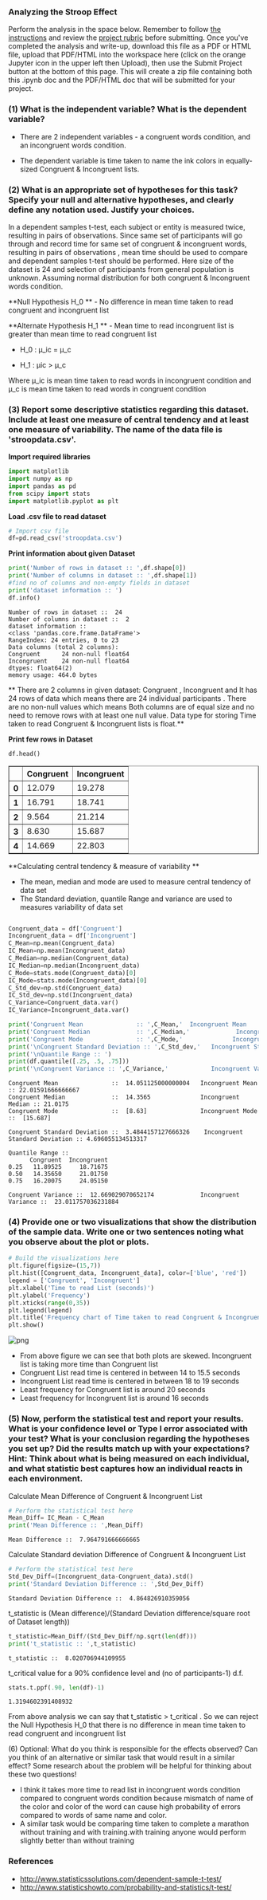 
### Analyzing the Stroop Effect
Perform the analysis in the space below. Remember to follow [the instructions](https://docs.google.com/document/d/1-OkpZLjG_kX9J6LIQ5IltsqMzVWjh36QpnP2RYpVdPU/pub?embedded=True) and review the [project rubric](https://review.udacity.com/#!/rubrics/71/view) before submitting. Once you've completed the analysis and write-up, download this file as a PDF or HTML file, upload that PDF/HTML into the workspace here (click on the orange Jupyter icon in the upper left then Upload), then use the Submit Project button at the bottom of this page. This will create a zip file containing both this .ipynb doc and the PDF/HTML doc that will be submitted for your project.


### (1) What is the independent variable? What is the dependent variable?

* There are 2 independent variables - a congruent words condition, and an incongruent words condition.

* The dependent variable is time taken to name the ink colors in equally-sized Congruent & Incongruent lists.

### (2) What is an appropriate set of hypotheses for this task? Specify your null and alternative hypotheses, and clearly define any notation used. Justify your choices.

In a dependent samples t-test, each subject or entity is measured twice, resulting in pairs of observations. Since same set of participants will go through and record time for same set of congruent & incongruent words, resulting in pairs of observations , mean time should be used to compare and dependent samples t-test should be performed. Here size of the dataset is 24 and selection of participants from general population is unknown. Assuming normal distribution for both congruent & Incongruent words condition.


**Null Hypothesis H_0 ** - No difference in mean time taken to read congruent and incongruent list

**Alternate Hypothesis H_1 ** - Mean time to read incongruent list is greater than mean time to read congruent list

 * H_0 : μ_ic = μ_c

 * H_1 : μic > μ_c

 Where μ_ic is mean time taken to read words in incongruent condition and μ_c is mean time taken to read words in congruent condition


### (3) Report some descriptive statistics regarding this dataset. Include at least one measure of central tendency and at least one measure of variability. The name of the data file is 'stroopdata.csv'.

**Import required libraries**


```python
import matplotlib
import numpy as np
import pandas as pd
from scipy import stats
import matplotlib.pyplot as plt

```

**Load .csv file to read dataset**


```python
# Import csv file
df=pd.read_csv('stroopdata.csv')

```

**Print information about given Dataset**


```python
print('Number of rows in dataset :: ',df.shape[0])
print('Number of columns in dataset :: ',df.shape[1])
#find no of columns and non-empty fields in dataset
print('dataset information :: ')
df.info()
```

    Number of rows in dataset ::  24
    Number of columns in dataset ::  2
    dataset information ::
    <class 'pandas.core.frame.DataFrame'>
    RangeIndex: 24 entries, 0 to 23
    Data columns (total 2 columns):
    Congruent      24 non-null float64
    Incongruent    24 non-null float64
    dtypes: float64(2)
    memory usage: 464.0 bytes


** There are 2 columns in given dataset: Congruent , Incongruent and It has 24 rows of data which means there are 24 individual participants . There are no non-null values which means Both columns are of equal size and no need to remove rows with at least one null value. Data type for storing Time taken to read Congruent & Incongruent lists is float.**


**Print few rows in Dataset**


```python
df.head()
```




<div>
<style scoped>
    .dataframe tbody tr th:only-of-type {
        vertical-align: middle;
    }

    .dataframe tbody tr th {
        vertical-align: top;
    }

    .dataframe thead th {
        text-align: right;
    }
</style>
<table border="1" class="dataframe">
  <thead>
    <tr style="text-align: right;">
      <th></th>
      <th>Congruent</th>
      <th>Incongruent</th>
    </tr>
  </thead>
  <tbody>
    <tr>
      <th>0</th>
      <td>12.079</td>
      <td>19.278</td>
    </tr>
    <tr>
      <th>1</th>
      <td>16.791</td>
      <td>18.741</td>
    </tr>
    <tr>
      <th>2</th>
      <td>9.564</td>
      <td>21.214</td>
    </tr>
    <tr>
      <th>3</th>
      <td>8.630</td>
      <td>15.687</td>
    </tr>
    <tr>
      <th>4</th>
      <td>14.669</td>
      <td>22.803</td>
    </tr>
  </tbody>
</table>
</div>



**Calculating central tendency & measure of variability **

* The mean, median and mode are used to measure central tendency of data set
* The Standard deviation, quantile Range and variance are used to measures variability of data set



```python

Congruent_data = df['Congruent']
Incongruent_data = df['Incongruent']
C_Mean=np.mean(Congruent_data)
IC_Mean=np.mean(Incongruent_data)
C_Median=np.median(Congruent_data)
IC_Median=np.median(Incongruent_data)
C_Mode=stats.mode(Congruent_data)[0]
IC_Mode=stats.mode(Incongruent_data)[0]
C_Std_dev=np.std(Congruent_data)
IC_Std_dev=np.std(Incongruent_data)
C_Variance=Congruent_data.var()
IC_Variance=Incongruent_data.var()

print('Congruent Mean               :: ',C_Mean,'  Incongruent Mean   ::',IC_Mean)
print('Congruent Median             :: ',C_Median,'             Incongruent Median ::',IC_Median)
print('Congruent Mode               :: ',C_Mode,'              Incongruent Mode   :: ',IC_Mode)
print('\nCongruent Standard Deviation :: ',C_Std_dev,'   Incongruent Standard Deviation ::',IC_Std_dev)
print('\nQuantile Range :: ')
print(df.quantile([.25, .5, .75]))
print('\nCongruent Variance :: ',C_Variance,'            Incongruent Variance :: ',IC_Variance)
```

    Congruent Mean               ::  14.051125000000004   Incongruent Mean   :: 22.01591666666667
    Congruent Median             ::  14.3565              Incongruent Median :: 21.0175
    Congruent Mode               ::  [8.63]               Incongruent Mode   ::  [15.687]

    Congruent Standard Deviation ::  3.4844157127666326    Incongruent Standard Deviation :: 4.696055134513317

    Quantile Range ::
          Congruent  Incongruent
    0.25   11.89525     18.71675
    0.50   14.35650     21.01750
    0.75   16.20075     24.05150

    Congruent Variance ::  12.669029070652174             Incongruent Variance ::  23.011757036231884


### (4) Provide one or two visualizations that show the distribution of the sample data. Write one or two sentences noting what you observe about the plot or plots.


```python
# Build the visualizations here
plt.figure(figsize=(15,7))
plt.hist([Congruent_data, Incongruent_data], color=['blue', 'red'])
legend = ['Congruent', 'Incongruent']
plt.xlabel('Time to read List (seconds)')
plt.ylabel('Frequency')
plt.xticks(range(0,35))
plt.legend(legend)
plt.title('Frequency chart of Time taken to read Congruent & Incongruent Lists')
plt.show()


```


![png](output_17_0.png)


* From above figure we can see that both plots are skewed. Incongruent list is taking more time than Congruent list
* Congruent List read time is centered in between 14 to 15.5 seconds
* Incongruent List read time is centered in between 18 to 19 seconds
* Least frequency for Congruent list is around 20 seconds
* Least frequency for Incongruent list is around 16 seconds

### (5)  Now, perform the statistical test and report your results. What is your confidence level or Type I error associated with your test? What is your conclusion regarding the hypotheses you set up? Did the results match up with your expectations? **Hint:**  Think about what is being measured on each individual, and what statistic best captures how an individual reacts in each environment.

Calculate Mean Difference of Congruent & Incongruent List


```python
# Perform the statistical test here
Mean_Diff= IC_Mean - C_Mean
print('Mean Difference :: ',Mean_Diff)
```

    Mean Difference ::  7.964791666666665


Calculate Standard deviation Difference of Congruent & Incongruent List


```python
# Perform the statistical test here
Std_Dev_Diff=(Incongruent_data-Congruent_data).std()
print('Standard Deviation Difference :: ',Std_Dev_Diff)
```

    Standard Deviation Difference ::  4.864826910359056




t_statistic is (Mean difference)/(Standard Deviation difference/square root of Dataset length))


```python
t_statistic=Mean_Diff/(Std_Dev_Diff/np.sqrt(len(df)))
print('t_statistic :: ',t_statistic)
```

    t_statistic ::  8.020706944109955


t_critical value for a 90% confidence level and (no of participants-1) d.f.



```python
stats.t.ppf(.90, len(df)-1)
```




    1.3194602391408932



From above analysis we can say that t_statistic > t_critical . So we can reject the Null Hypothesis H_0  that there is no difference in mean time taken to read congruent and incongruent list

(6) Optional: What do you think is responsible for the effects observed? Can you think of an alternative or similar task that would result in a similar effect? Some research about the problem will be helpful for thinking about these two questions!

* I think it takes more time to read list in incongruent words condition compared to congruent words condition because mismatch of name of the color and color of the word can cause high probability of errors compared to words of same name and color.
* A similar task would be comparing time taken to complete a marathon without training and with training.with training anyone would perform slightly better than without training


### References

* http://www.statisticssolutions.com/dependent-sample-t-test/
* http://www.statisticshowto.com/probability-and-statistics/t-test/
